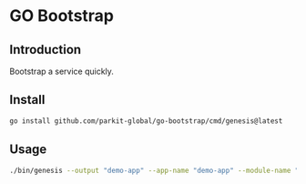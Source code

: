 # GO Bootstrap

## Introduction

Bootstrap a service quickly.


## Install
```bash
go install github.com/parkit-global/go-bootstrap/cmd/genesis@latest
```

## Usage

```bash
./bin/genesis --output "demo-app" --app-name "demo-app" --module-name "github.com/username/demo-app" --template "template"
```